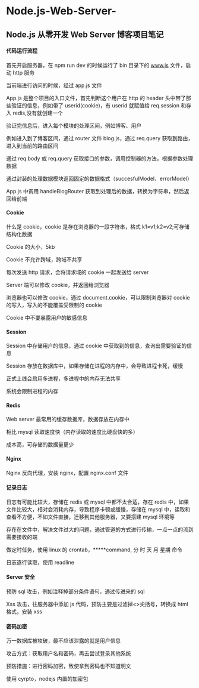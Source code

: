 # Node.js-Web-Server-

## Node.js 从零开发 Web Server 博客项目笔记

#### 代码运行流程

首先开启服务器，在 npm run dev 的时候运行了 bin 目录下的 www.js 文件，启动 http 服务

当前端进行访问的时候，经过 app.js 文件

App.js 是整个项目的入口文件，首先判断这个用户在 http 的 header 头中带了那些验证的信息，例如带了 userid(cookie)，有 userid 就赋值给 req.session 和存入 redis,没有就创建一个

验证完信息后，进入每个模块的处理区间，例如博客、用户

例如进入到了博客区间，通过 router 文件 blog.js，通过 req.query 获取到路由，进入到当前的路由区间

通过 req.body 或 req.query 获取接口的参数，调用控制器的方法，根据参数处理数据

通过封装的处理数据模块返回固定的数据格式（succesfulModel、errorModel）

App.js 中调用 handleBlogRouter 获取到处理后的数据，转换为字符串，然后返回给前端

#### Cookie

什么是 cookie，cookie 是存在浏览器的一段字符串，格式 k1=v1;k2=v2;可存储结构化数据

Cookie 的大小，5kb

Cookie 不允许跨域，跨域不共享

每次发送 http 请求，会将请求域的 cookie 一起发送给 server

Server 端可以修改 cookie，并返回给浏览器

浏览器也可以修改 cookie，通过 document.cookie，可以限制浏览器对 cookie 的写入，写入的不能覆盖受限制的 cookie

Cookie 中不要暴露用户的敏感信息

#### Session

Session 中存储用户的信息，通过 cookie 中获取到的信息，查询出需要验证的信息

Session 存放在数据库中，如果存储在进程的内存中，会导致进程卡死，缓慢

正式上线会启用多进程，多进程中的内存无法共享

系统会限制进程的内存

#### Redis

Web server 最常用的缓存数据库，数据存放在内存中

相比 mysql 读取速度快（内存读取的速度比硬盘快的多）

成本高，可存储的数据量更少

#### Nginx

Nginx 反向代理，安装 nginx，配置 nginx.conf 文件

#### 记录日志

日志有可能比较大，存储在 redis 或 mysql 中都不太合适，存在 redis 中，如果文件比较大，相对会消耗内存，导致程序卡顿或缓慢，存储在 mysql 中，读取和查看不方便，不如文件直接，迁移到其他服务器，又要搭建 mysql 环境等

存在在文件中，解决文件过大的问题，通过管道的方式进行传输，一点一点的流到需要接收的端

做定时任务，使用 linux 的 crontab，**\***command, 分 时 天 月 星期 命令

日志逐行读取，使用 readline

#### Server 安全

预防 sql 攻击，例如注释掉部分条件语句，通过传进来的 sql

Xss 攻击，往服务器中添加 js 代码，预防主要是过滤掉<>尖括号，转换成 html 格式，安装 xss

#### 密码加密

万一数据库被攻破，最不应该泄露的就是用户信息

攻击方式：获取用户名和密码，再去尝试登录其他系统

预防措施：进行密码加密，致使拿到密码也不知道明文

使用 cyrpto，nodejs 内置的加密包
